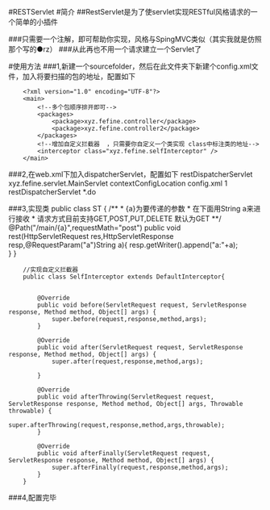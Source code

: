 #RESTServlet
#简介
##RestServlet是为了使servlet实现RESTful风格请求的一个简单的小插件

###只需要一个注解，即可帮助你实现，风格与SpingMVC类似（其实我就是仿照那个写的●rz）
###从此再也不用一个请求建立一个Servlet了


#使用方法
###1,新建一个sourcefolder，然后在此文件夹下新建个config.xml文件，加入将要扫描的包的地址，配置如下
<br>

        <?xml version="1.0" encoding="UTF-8"?>
        <main>
            <!--多个包顺序排开即可-->
            <packages>
                <package>xyz.fefine.controller</package>
                <package>xyz.fefine.controller2</package>
            </packages>
            <!--增加自定义拦截器  ，只需要你自定义一个类实现 class中标注类的地址-->
            <interceptor class="xyz.fefine.selfInterceptor" />
        </main>
###2,在web.xml下加入dispatcherServlet，配置如下
        <servlet>
            <servlet-name>restDispatcherServlet</servlet-name>
            <servlet-class>xyz.fefine.servlet.MainServlet</servlet-class>
            <init-param>
                <!--此param不要更改  -->
                <param-name>contextConfigLocation</param-name>
                <!-- 这里写你的配置文件的地址，就上上面的那个config.xml的地址-->
                <param-value>config.xml</param-value>
            </init-param>
            <load-on-startup>1</load-on-startup>
        </servlet>
        <servlet-mapping>
            <servlet-name>restDispatcherServlet</servlet-name>
            <!-- 过滤的列表，尽量带后缀，否则会拦截所有请求-->
            <url-pattern>*.do</url-pattern>
        </servlet-m1apping>
    
###3,实现类 
        public class ST {
            /**
            * {a}为要传递的参数
            * 在下面用String a来进行接收
	        * 请求方式目前支持GET,POST,PUT,DELETE 默认为GET
            **/
            @Path("/main/{a}",requestMath="post")
    	    public void rest(HttpServletRequest res,HttpServletResponse resp,@RequestParam("a")String a){
    		    resp.getWriter().append("a:"+a);	
            }
        }
        
        //实现自定义拦截器
        public class SelfInterceptor extends DefaultInterceptor{
        
        
        	@Override
        	public void before(ServletRequest request, ServletResponse response, Method method, Object[] args) {
        		super.before(request,response,method,args);
        	}
        
        	@Override
        	public void after(ServletRequest request, ServletResponse response, Method method, Object[] args) {
        		super.after(request,response,method,args);
        
        	}
        
        	@Override
        	public void afterThrowing(ServletRequest request, ServletResponse response, Method method, Object[] args, Throwable throwable) {
        		super.afterThrowing(request,response,method,args,throwable);
        	}
        
        	@Override
        	public void afterFinally(ServletRequest request, ServletResponse response, Method method, Object[] args) {
        		super.afterFinally(request,response,method,args);
        	}
        }
        

###4,配置完毕

